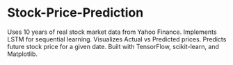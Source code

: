 # Stock-Price-Prediction
Uses 10 years of real stock market data from Yahoo Finance. Implements LSTM for sequential learning. Visualizes Actual vs Predicted prices. Predicts future stock price for a given date.  Built with TensorFlow, scikit-learn, and Matplotlib.
